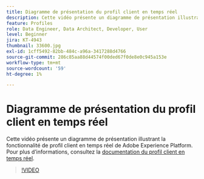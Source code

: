 ```yaml
---
title: Diagramme de présentation du profil client en temps réel
description: Cette vidéo présente un diagramme de présentation illustrant la fonctionnalité de profil client en temps réel de Adobe Experience Platform.
feature: Profiles
role: Data Engineer, Data Architect, Developer, User
level: Beginner
jira: KT-4943
thumbnail: 33600.jpg
exl-id: 1cff5492-82bb-484c-a96a-3417288d4766
source-git-commit: 286c85aa88d44574f00ded67f0de8e0c945a153e
workflow-type: tm+mt
source-wordcount: '59'
ht-degree: 1%

---
```


# Diagramme de présentation du profil client en temps réel

Cette vidéo présente un diagramme de présentation illustrant la fonctionnalité de profil client en temps réel de Adobe Experience Platform. Pour plus d’informations, consultez la [documentation du profil client en temps réel](https://experienceleague.adobe.com/docs/experience-platform/profile/home.html?lang=fr).

>[!VIDEO](https://video.tv.adobe.com/v/36726?learn=on&enablevpops&captions=fre_fr)
